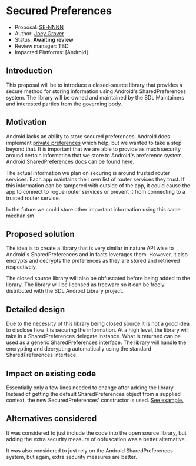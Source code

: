 # Secured Preferences

* Proposal: [SE-NNNN](NNNN-SecuredPreferences.md)
* Author: [Joey Grover](https://github.com/joeygrover)
* Status: **Awaiting review**
* Review manager: TBD
* Impacted Platforms: [Android]

## Introduction

This proposal will be to introduce a closed-source library that provides a secure method for storing information using Android's SharedPreferences system. The library will be owned and maintained by the SDL Maintainers and interested parties from the governing body. 

## Motivation

Android lacks an ability to store secured preferences. Android does implement [private preferences](https://developer.android.com/reference/android/content/Context.html#MODE_PRIVATE) which help, but we wanted to take a step beyond that. It is important that we are able to provide as much security around certain information that we store to Android's preference system. Android SharedPreferences docs can be found [here.](https://developer.android.com/reference/android/content/SharedPreferences.html)

The actual information we plan on securing is around trusted router services. Each app maintains their own list of router services they trust. If this information can be tampered with outside of the app, it could cause the app to connect to rogue router services or prevent it from connecting to a trusted router service.

In the future we could store other important information using this same mechanism. 

## Proposed solution

The idea is to create a library that is very similar in nature API wise to Android's SharedPreferences and in facts leverages them. However, it also encrypts and decrypts the preferences as they are stored and retrieved respectively. 

The closed source library will also be obfuscated before being added to the library. The library will be licensed as freeware so it can be freely distributed with the SDL Android Library project.

## Detailed design

Due to the necessity of this library being closed source it is not a good idea to disclose how it is securing the information. At a high level, the library will take in a SharedPreferences delegate instance. What is returned can be used as a generic SharedPreferences interface. The library will handle the encrypting and decrypting automatically using the standard SharedPreferences interface.

## Impact on existing code

Essentially only a few lines needed to change after adding the library. Instead of getting the default SharedPreferences object from a supplied context, the new SecuredPreferences' constructor is used. [See example.](https://github.com/smartdevicelink/sdl_android/blob/563826362e73517bab8bf386ebaacfb58f44f0b3/sdl_android_lib/src/com/smartdevicelink/transport/RouterServiceValidator.java#L505)

## Alternatives considered

It was considered to just include the code into the open source library, but adding the extra security measure of obfuscation was a better alternative. 

It was also considered to just rely on the Android SharedPreferences system, but again, extra security measures are better.
